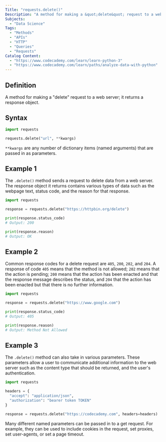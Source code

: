 ```yaml
---
Title: "requests.delete()"
Description: "A method for making a &quot;delete&quot; request to a web server; it returns a response object."
Subjects:
  - "Data Science"
Tags: 
  - "Methods"
  - "APIs"
  - "HTTP"
  - "Queries"
  - "Requests"
Catalog Content: 
  - "https://www.codecademy.com/learn/learn-python-3"
  - "https://www.codecademy.com/learn/paths/analyze-data-with-python"
---
```


## Definition 

A method for making a "delete" request to a web server; it returns a response object. 

## Syntax

```python
import requests

requests.delete("url", **kwargs)
```

`**kwargs` are any number of dictionary items (named arguments) that are passed in as parameters.

## Example 1

The `.delete()` method sends a request to delete data from a web server. The response object it returns contains various types of data such as the webpage text, status code, and the reason for that response.

```python
import requests

response = requests.delete("https://httpbin.org/delete")

print(response.status_code)
# Output: 200

print(response.reason)
# Output: OK
```

## Example 2

Common response codes for a delete request are `405`, `200`, `202`, and `204`. A response of code `405` means that the method is not allowed; `202` means that the action is pending; `200` means that the action has been enacted and that  the response message describes the status, and `204` that the action has been enacted but that there is no further information.

```python
import requests

response = requests.delete("https://www.google.com")

print(response.status_code)
# Output: 405

print(response.reason)
# Output: Method Not Allowed
```


## Example 3

The `.delete()` method can also take in various parameters. These parameters allow a user to communicate additional information to the web server such as the content type that should be returned, and the user's authentication.

```python
import requests

headers = {
  "accept": "application/json",
  "authorization": "bearer token TOKEN"
}

response = requests.delete("https://codecademy.com", headers=headers)
```

Many different named parameters can be passed in to a get request. For example, they can be used to include cookies in the request, set proxies, set user-agents, or set a page timeout. 
